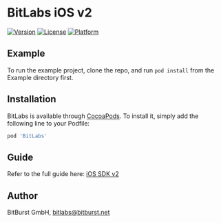 # BitLabs iOS v2

[![Version](https://img.shields.io/cocoapods/v/BitLabs.svg?style=flat)](https://cocoapods.org/pods/BitLabs)
[![License](https://img.shields.io/cocoapods/l/BitLabs.svg?style=flat)](https://cocoapods.org/pods/BitLabs)
[![Platform](https://img.shields.io/cocoapods/p/BitLabs.svg?style=flat)](https://cocoapods.org/pods/BitLabs)

## Example

To run the example project, clone the repo, and run `pod install` from the Example directory first.

## Installation

BitLabs is available through [CocoaPods](https://cocoapods.org). To install
it, simply add the following line to your Podfile:

```ruby
pod 'BitLabs'
```

## Guide

Refer to the full guide here: [iOS SDK v2](https://developer.bitlabs.ai/docs/ios-sdk-v2)

## Author

BitBurst GmbH, bitlabs@bitburst.net
